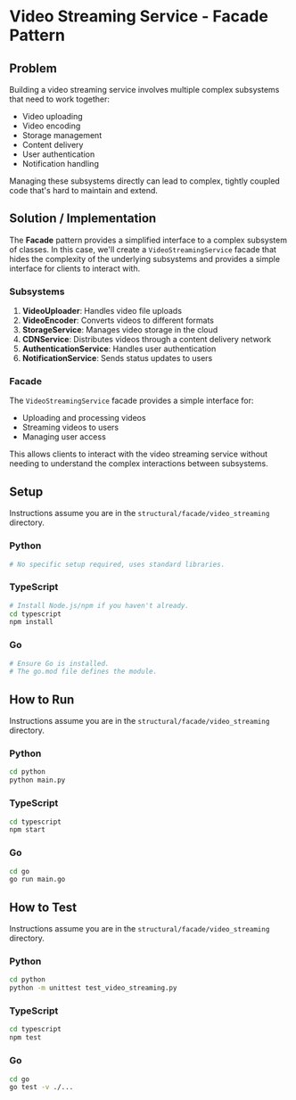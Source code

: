 # Video Streaming Service - Facade Pattern

## Problem

Building a video streaming service involves multiple complex subsystems that need to work together:
- Video uploading
- Video encoding
- Storage management
- Content delivery
- User authentication
- Notification handling

Managing these subsystems directly can lead to complex, tightly coupled code that's hard to maintain and extend.

## Solution / Implementation

The **Facade** pattern provides a simplified interface to a complex subsystem of classes. In this case, we'll create a `VideoStreamingService` facade that hides the complexity of the underlying subsystems and provides a simple interface for clients to interact with.

### Subsystems

1. **VideoUploader**: Handles video file uploads
2. **VideoEncoder**: Converts videos to different formats
3. **StorageService**: Manages video storage in the cloud
4. **CDNService**: Distributes videos through a content delivery network
5. **AuthenticationService**: Handles user authentication
6. **NotificationService**: Sends status updates to users

### Facade

The `VideoStreamingService` facade provides a simple interface for:
- Uploading and processing videos
- Streaming videos to users
- Managing user access

This allows clients to interact with the video streaming service without needing to understand the complex interactions between subsystems.

## Setup

Instructions assume you are in the `structural/facade/video_streaming` directory.

### Python
```bash
# No specific setup required, uses standard libraries.
```

### TypeScript
```bash
# Install Node.js/npm if you haven't already.
cd typescript
npm install
```

### Go
```bash
# Ensure Go is installed.
# The go.mod file defines the module.
```

## How to Run

Instructions assume you are in the `structural/facade/video_streaming` directory.

### Python
```bash
cd python
python main.py
```

### TypeScript
```bash
cd typescript
npm start
```

### Go
```bash
cd go
go run main.go
```

## How to Test

Instructions assume you are in the `structural/facade/video_streaming` directory.

### Python
```bash
cd python
python -m unittest test_video_streaming.py
```

### TypeScript
```bash
cd typescript
npm test
```

### Go
```bash
cd go
go test -v ./...
``` 